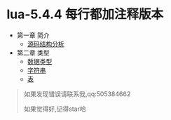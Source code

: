 # lua-5.4.4 每行都加注释版本

- 第一章 简介
  - [源码结构分析](https://frog-game.github.io/posts/read/lua5.4.4jiegoufenxi/)
- 第二章 类型
  - [数据类型 ](https://frog-game.github.io/posts/read/lua5.4.4shujuleixing/)
  - [字符串](https://frog-game.github.io/posts/read/lua5.4.4zifuchuan/)
  - [表](https://frog-game.github.io/posts/read/lua5.4.4table/)

> 如果发现错误请联系我,qq:505384662
>
> 如果觉得好,记得star哈

